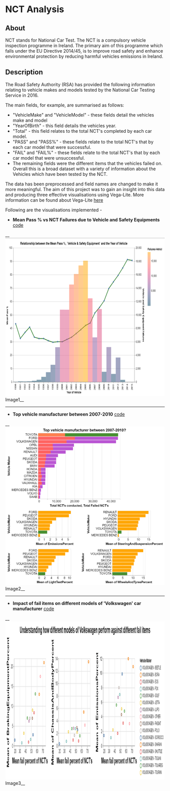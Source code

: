 # NCT Analysis

## About

NCT stands for National Car Test. The NCT is a compulsory vehicle inspection programme in Ireland. The primary aim of this programme which falls under the EU Directive 2014/45, is to improve road safety and enhance environmental protection by reducing harmful vehicles emissions in Ireland.

## Description

The Road Safety Authority (RSA) has provided the following information relating to vehicle makes and models tested by the National Car Testing Service in 2016. 

The main fields, for example, are summarised as follows:
- "VehicleMake" and "VehicleModel" - these fields detail the vehicles make and model
- "YearOfBirth" - this field details the vehicles year.
- "Total" - this field relates to the total NCT's completed by each car model.
- "PASS" and "PASS%" - these fields relate to the total NCT's that by each car model that were successful.
- "FAIL" and "FAIL%" - these fields relate to the total NCT's that by each car model that were unsuccessful.
- The remaining fields were the different items that the vehicles failed on.
Overall this is a broad dataset with a variety of information about the Vehicles which have been tested by the NCT.

The data has been preprocessed and field names are changed to make it more meaningful.
The aim of this project was to gain an insight into this data and producing three effective visualisations using Vega-Lite. More information can be found about Vega-Lite [here](https://vega.github.io/vega-lite/)

Following are the visualisations implemented -

* **Mean Pass % vs NCT Failures due to Vehicle and Safety Equipments** [code](/code/vega_spec/Vis1.json.vg)

__ <img src="/output/vis1.png" height = 500>Image1</img>__

------

* **Top vehicle manufacturer between 2007-2010** [code](/code/vega_spec/Vis2.json.vg)

__ <img src="/output/vis2.png" height = 500>Image2</img>__

------

* **Impact of fail items on different models of 'Volkswagen' car manufacturer** [code](/code/vega_spec/Vis3.json.vg)

__ <img src="/output/vis3.png" height = 500>Image3</img>__